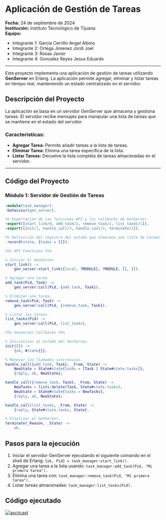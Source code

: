 # Aplicación de Gestión de Tareas

**Fecha:** 24 de septiembre de 2024  
**Institución:** Instituto Tecnológico de Tijuana  
**Equipo:**  
- Integrante 1: Garcia Cerrillo Angel Albino
- Integrante 2: Ortega Jimenez Jordi Joel 
- Integrante 3: Rosas Javier
- Integrante 4: Gonzalez Reyes Jesus Eduardo

---

Este proyecto implementa una aplicación de gestión de tareas utilizando **GenServer** en Erlang. La aplicación permite agregar, eliminar y listar tareas en tiempo real, manteniendo un estado centralizado en el servidor.

## Descripción del Proyecto

La aplicación se basa en un servidor GenServer que almacena y gestiona tareas. El servidor recibe mensajes para manipular una lista de tareas que se mantiene en el estado del servidor.

### Características:
- **Agregar Tarea:** Permite añadir tareas a la lista de tareas.
- **Eliminar Tarea:** Elimina una tarea específica de la lista.
- **Listar Tareas:** Devuelve la lista completa de tareas almacenadas en el servidor.

---

## Código del Proyecto

### Módulo 1: Servidor de Gestión de Tareas

```erlang
-module(task_manager).
-behaviour(gen_server).

%% Exportación de las funciones API y los callbacks de GenServer.
-export([start_link/0, add_task/2, remove_task/2, list_tasks/1]).
-export([init/1, handle_call/3, handle_cast/2, terminate/2]).

%% Definición del registro del estado que almacena una lista de tareas.
-record(state, {tasks = []}).

%%% API Functions %%%

% Iniciar el GenServer.
start_link() ->
    gen_server:start_link({local, ?MODULE}, ?MODULE, [], []).

% Agregar una tarea.
add_task(Pid, Task) ->
    gen_server:call(Pid, {add_task, Task}).

% Eliminar una tarea.
remove_task(Pid, Task) ->
    gen_server:call(Pid, {remove_task, Task}).

% Listar las tareas.
list_tasks(Pid) ->
    gen_server:call(Pid, list_tasks).

%%% GenServer Callbacks %%%

% Inicializar el estado del GenServer.
init([]) ->
    {ok, #state{}}.

% Manejar las llamadas sincrónicas.
handle_call({add_task, Task}, _From, State) ->
    NewState = State#state{tasks = [Task | State#state.tasks]},
    {reply, ok, NewState};

handle_call({remove_task, Task}, _From, State) ->
    NewTasks = lists:delete(Task, State#state.tasks),
    NewState = State#state{tasks = NewTasks},
    {reply, ok, NewState};

handle_call(list_tasks, _From, State) ->
    {reply, State#state.tasks, State}.

% Finalizar el GenServer.
terminate(_Reason, _State) ->
    ok.
```
## Pasos para la ejecución
1. Iniciar el servidor GenServer ejecutando el siguiente comando en el shell de Erlang:
`{ok, Pid} = task_manager:start_link().`
2. Agregar una tarea a la lista usando:
`task_manager:add_task(Pid, "Mi primera tarea").`
3. Elimina una tarea con:
`task_manager:remove_task(Pid, "Mi primera tarea").`
4. Listar tareas almacenadas:
`task_manager:list_tasks(Pid).`
## Código ejecutado
[![asciicast](https://asciinema.org/a/4vJtbAe1crwMANCt1ho55JgLD.svg)](https://asciinema.org/a/4vJtbAe1crwMANCt1ho55JgLD)
